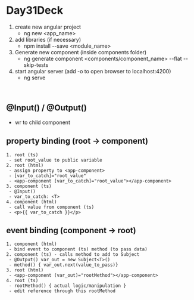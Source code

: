 # Day31Deck



1. create new angular project
    - ng new <app_name>
2. add libraries (if necessary)
    - npm install --save <module_name>
3. Generate new component (inside components folder)
    - ng generate component <components/component_name> --flat --skip-tests
4. start angular server (add -o to open browser to localhost:4200)
    - ng serve

<br>

## @Input() / @Output()
* wr to child component

## property binding (root -> component)
```
1. root (ts)
 - set root_value to public variable
2. root (html)
 - assign property to <app-component>
 - [var_to_catch]="root_value"
 - <app-component [var_to_catch]="root_value"></app-component>
3. component (ts)
 - @Input()
 - var_to_catch: <T>
4. component (html)
 - call value from component (ts)
 - <p>{{ var_to_catch }}</p>
```
## event binding (component -> root)
```
1. component (html)
 - bind event to component (ts) method (to pass data)
2. component (ts) - calls method to add to Subject
 - @Output() var_out = new Subject<T>()
 - method() { var_out.next(value_to_pass)}
3. root (html)
 - <app-component (var_out)="rootMethod"></app-component>
4. root (ts)
 - rootMethod() { actual logic/manipulation }
 - edit reference through this rootMethod
```
